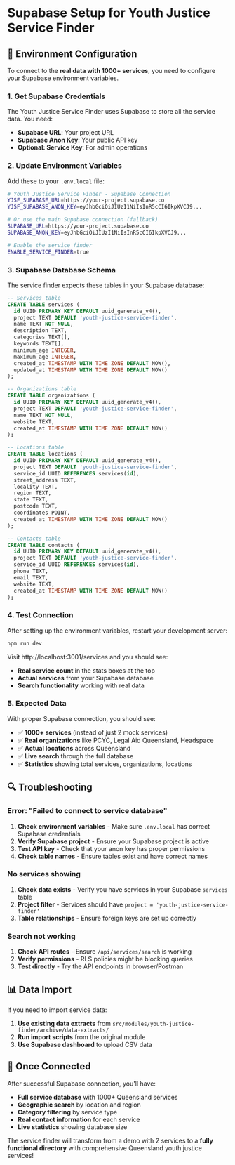 # Supabase Setup for Youth Justice Service Finder

## 🔧 Environment Configuration

To connect to the **real data with 1000+ services**, you need to configure your Supabase environment variables.

### 1. Get Supabase Credentials

The Youth Justice Service Finder uses Supabase to store all the service data. You need:

- **Supabase URL**: Your project URL 
- **Supabase Anon Key**: Your public API key
- **Optional: Service Key**: For admin operations

### 2. Update Environment Variables

Add these to your `.env.local` file:

```bash
# Youth Justice Service Finder - Supabase Connection
YJSF_SUPABASE_URL=https://your-project.supabase.co
YJSF_SUPABASE_ANON_KEY=eyJhbGciOiJIUzI1NiIsInR5cCI6IkpXVCJ9...

# Or use the main Supabase connection (fallback)
SUPABASE_URL=https://your-project.supabase.co
SUPABASE_ANON_KEY=eyJhbGciOiJIUzI1NiIsInR5cCI6IkpXVCJ9...

# Enable the service finder
ENABLE_SERVICE_FINDER=true
```

### 3. Supabase Database Schema

The service finder expects these tables in your Supabase database:

```sql
-- Services table
CREATE TABLE services (
  id UUID PRIMARY KEY DEFAULT uuid_generate_v4(),
  project TEXT DEFAULT 'youth-justice-service-finder',
  name TEXT NOT NULL,
  description TEXT,
  categories TEXT[],
  keywords TEXT[],
  minimum_age INTEGER,
  maximum_age INTEGER,
  created_at TIMESTAMP WITH TIME ZONE DEFAULT NOW(),
  updated_at TIMESTAMP WITH TIME ZONE DEFAULT NOW()
);

-- Organizations table
CREATE TABLE organizations (
  id UUID PRIMARY KEY DEFAULT uuid_generate_v4(),
  project TEXT DEFAULT 'youth-justice-service-finder',
  name TEXT NOT NULL,
  website TEXT,
  created_at TIMESTAMP WITH TIME ZONE DEFAULT NOW()
);

-- Locations table  
CREATE TABLE locations (
  id UUID PRIMARY KEY DEFAULT uuid_generate_v4(),
  project TEXT DEFAULT 'youth-justice-service-finder',
  service_id UUID REFERENCES services(id),
  street_address TEXT,
  locality TEXT,
  region TEXT,
  state TEXT,
  postcode TEXT,
  coordinates POINT,
  created_at TIMESTAMP WITH TIME ZONE DEFAULT NOW()
);

-- Contacts table
CREATE TABLE contacts (
  id UUID PRIMARY KEY DEFAULT uuid_generate_v4(),
  project TEXT DEFAULT 'youth-justice-service-finder',
  service_id UUID REFERENCES services(id),
  phone TEXT,
  email TEXT,
  website TEXT,
  created_at TIMESTAMP WITH TIME ZONE DEFAULT NOW()
);
```

### 4. Test Connection

After setting up the environment variables, restart your development server:

```bash
npm run dev
```

Visit http://localhost:3001/services and you should see:

- **Real service count** in the stats boxes at the top
- **Actual services** from your Supabase database
- **Search functionality** working with real data

### 5. Expected Data

With proper Supabase connection, you should see:

- ✅ **1000+ services** (instead of just 2 mock services)
- ✅ **Real organizations** like PCYC, Legal Aid Queensland, Headspace
- ✅ **Actual locations** across Queensland 
- ✅ **Live search** through the full database
- ✅ **Statistics** showing total services, organizations, locations

## 🔍 Troubleshooting

### Error: "Failed to connect to service database"

1. **Check environment variables** - Make sure `.env.local` has correct Supabase credentials
2. **Verify Supabase project** - Ensure your Supabase project is active
3. **Test API key** - Check that your anon key has proper permissions
4. **Check table names** - Ensure tables exist and have correct names

### No services showing

1. **Check data exists** - Verify you have services in your Supabase `services` table
2. **Project filter** - Services should have `project = 'youth-justice-service-finder'`
3. **Table relationships** - Ensure foreign keys are set up correctly

### Search not working

1. **Check API routes** - Ensure `/api/services/search` is working
2. **Verify permissions** - RLS policies might be blocking queries
3. **Test directly** - Try the API endpoints in browser/Postman

## 📊 Data Import

If you need to import service data:

1. **Use existing data extracts** from `src/modules/youth-justice-finder/archive/data-extracts/`
2. **Run import scripts** from the original module
3. **Use Supabase dashboard** to upload CSV data

## 🚀 Once Connected

After successful Supabase connection, you'll have:

- **Full service database** with 1000+ Queensland services
- **Geographic search** by location and region  
- **Category filtering** by service type
- **Real contact information** for each service
- **Live statistics** showing database size

The service finder will transform from a demo with 2 services to a **fully functional directory** with comprehensive Queensland youth justice services!